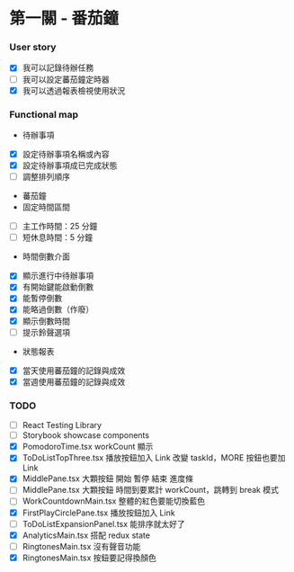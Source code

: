 # 第一關 - 番茄鐘

### User story

- [x] 我可以記錄待辦任務
- [ ] 我可以設定蕃茄鐘定時器
- [x] 我可以透過報表檢視使用狀況

### Functional map

- 待辦事項
- [x] 設定待辦事項名稱或內容
- [x] 設定待辦事項成已完成狀態
- [ ] 調整排列順序
- 蕃茄鐘
 - 固定時間區間
 - [ ] 主工作時間：25 分鐘
 - [ ] 短休息時間：5 分鐘
 - 時間倒數介面
 - [x] 顯示進行中待辦事項
 - [x] 有開始鍵能啟動倒數
 - [X] 能暫停倒數
 - [X] 能略過倒數（作廢）
 - [x] 顯示倒數時間
 - [ ] 提示鈴聲選項
- 狀態報表
 - [x] 當天使用蕃茄鐘的記錄與成效
 - [x] 當週使用蕃茄鐘的記錄與成效 

### TODO

- [ ] React Testing Library
- [ ] Storybook showcase components
- [x] PomodoroTime.tsx workCount 顯示
- [x] ToDoListTopThree.tsx 播放按鈕加入 Link 改變 taskId，MORE 按鈕也要加 Link
- [x] MiddlePane.tsx 大顆按鈕 開始 暫停 結束 進度條
- [ ] MiddlePane.tsx 大顆按鈕 時間到要累計 workCount，跳轉到 break 模式
- [ ] WorkCountdownMain.tsx 整體的紅色要能切換藍色
- [x] FirstPlayCirclePane.tsx 播放按鈕加入 Link
- [ ] ToDoListExpansionPanel.tsx 能排序就太好了
- [x] AnalyticsMain.tsx 搭配 redux state
- [ ] RingtonesMain.tsx 沒有聲音功能
- [x] RingtonesMain.tsx 按鈕要記得換顏色
